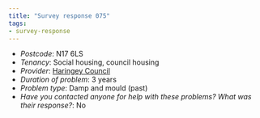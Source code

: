 ```yaml
---
title: "Survey response 075"
tags: 
- survey-response
---
```


- *Postcode*: N17 6LS  
- *Tenancy*: Social housing, council housing  
- *Provider*: [Haringey Council](providers/haringey) 
- *Duration of problem*: 3 years  
- *Problem type*: Damp and mould (past)  
- *Have you contacted anyone for help with these problems? What was their response?*: No